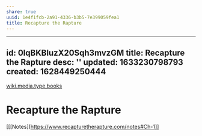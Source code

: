 ```yaml
---
share: true
uuid: 1e4f1fcb-2a91-4336-b3b5-7e399059fea1
title: Recapture the Rapture
---
```

---
id: 0lqBKBIuzX20Sqh3mvzGM
title: Recapture the Rapture
desc: ''
updated: 1633230798793
created: 1628449250444
---

[wiki.media.type.books](/a3a80e28-c537-4091-a06f-3d20f44ec6a2)
# Recapture the Rapture
[[[Notes](https://www.recapturetherapture.com/notes#Ch-1]]
